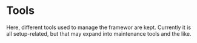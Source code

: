 # Tools

Here, different tools used to manage the framewor are kept.
Currently it is all setup-related, but that may expand into maintenance tools and the like.